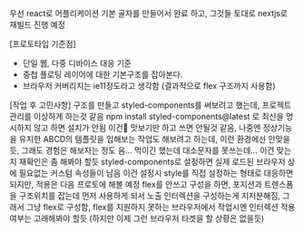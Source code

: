 우선 react로 어플리케이션 기본 골자를 만들어서 완료 하고, 그것들 토대로 nextjs로 재빌드 진행 예정

[프로토타입 기준점]
- 단일 웹, 다중 디바이스 대응 기준
- 중첩 플로팅 레이어에 대한 기본구조를 잡아본다.
- 브라우저 커버리지는 ie11정도라고 생각함 (결과적으로 flex 구조까지 사용함)

[작업 후 고민사항]
구조를 만들고 styled-components를 써보려고 했는데, 프로젝트 관리를 이상하게 하는것 같음 
npm install styled-components@latest 로 최신을 명시하지 않고 하면 설치가 안됨 
이건 맛보기만 하고 쓰면 안될것 같음, 
나중엔 정상기능을 유지한 ABCD의 템플릿을 입해보는 작업도 해보려고 하는데, 이런 환경에선 안맞을듯, 
그래도 경험은 해보자는 정도
음... 먹이긴 했는데 대소문자를 못쓰는데... 이건 맞는지 재확인은 좀 해봐야 할듯
styled-components로 설정하면 실제 로드된 브라우저 상에 필요없는 커스텀 속성들이 남음
이건 설정시 style를 직접 설정하는 형태로 대응하면 되지만, 적용은 다음 프로토에 해볼 예정 
flex를 안쓰고 구성을 하면, 포지션과 트렌스폼을 구조위치를 잡는데 먼저 사용하게 되서
노출 인터렉션을 구성하는게 지저분해짐, 그래서 그냥 flex로 구성함, 
flex를 지원하지 못하는 브라우저에서 작업시엔 인터렉션 적용여부는 고래해봐야 할듯 
(하지만 이제 그런 브라우저 타겟을 할 상황은 없을듯)
